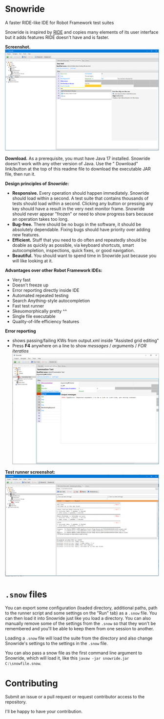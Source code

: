 # Snowride
A faster RIDE-like IDE for Robot Framework test suites 

Snowride is inspired by [RIDE](https://github.com/robotframework/RIDE) and copies many elements of its user interface but it adds features RIDE doesn't have and is faster.

**Screenshot.**
![Screenshot](screenshots/Release1.PNG)

**Download.**
As a prerequisite, you must have Java 17 installed. Snowride doesn't work with any other version of Java. Use the "
Download" link/button at the top of this readme file to download the executable JAR file, then run it.

**Design principles of *Snowride*:**
* **Responsive.** Every operation should happen immediately. Snowride should load within a second. 
A test suite that contains thousands of tests should load within a second. Clicking any button or pressing any
key should have a result in the very next monitor frame. Snowride should never appear "frozen" or need to show
progress bars because an operation takes too long.
* **Bug-free.** There should be no bugs in the software, it should be absolutely dependable. Fixing bugs should have priority over adding new features.
* **Efficient.** Stuff that you need to do often and repeatedly should be doable as quickly as possible, via keyboard
shortcuts, smart autocompletion, inspections, quick fixes, or good navigation.
* **Beautiful.** You should want to spend time in Snowride just because you will like looking at it.

**Advantages over other Robot Framework IDEs:** 
* Very fast 
* Doesn't freeze up
* Error reporting directly inside IDE
* Automated repeated testing
* Search Anything-style autocompletion
* Fast test runner
* Skeuomorphically pretty ^^
* Single file executable
* Quality-of-life efficiency features


**Error reporting**
* shows passing/failing KWs from output.xml inside "Assisted grid editing"
* Press **F4** anywhere on a line to show _messages_ / _arguments_ / _FOR iteratios_
![Screenshot 3](screenshots/Release3.PNG)

**Test runner screenshot:**
![Screenshot 2](screenshots/Release2.PNG)

# `.snow` files
You can export some configuration (loaded directory, additional paths, path to the runner script and some settings on the "Run" tab) as a `.snow` file. You can then load it into Snowride just like you load a directory. You can also manually remove some of the settings from the `.snow` so that they won't be remembered and you'll be able to keep them from one session to another.

Loading a `.snow` file will load the suite from the directory and also change Snowride's settings to the settings in the `.snow` file.

You can also pass a snow file as the first command line argument to Snowride, which will load it, like this `javaw -jar snowride.jar C:\snowfile.snow`.

# Contributing
Submit an issue or a pull request or request contributor access to the repository.

I'll be happy to have your contribution.
